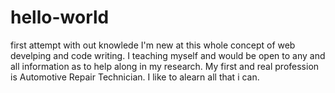 # hello-world
first attempt with out knowlede 
I'm new at this whole concept of web develping and code writing. I teaching myself and would be open to any and all information as to help along in my research. My first and real profession is Automotive Repair Technician. I like to alearn all that i can.
